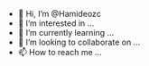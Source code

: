- 👋 Hi, I’m @Hamideozc
- 👀 I’m interested in ...
- 🌱 I’m currently learning ...
- 💞️ I’m looking to collaborate on ...
- 📫 How to reach me ...

<!---
Hamideozc/Hamideozc is a ✨ special ✨ repository because its `README.md` (this file) appears on your GitHub profile.
You can click the Preview link to take a look at your changes.
--->
